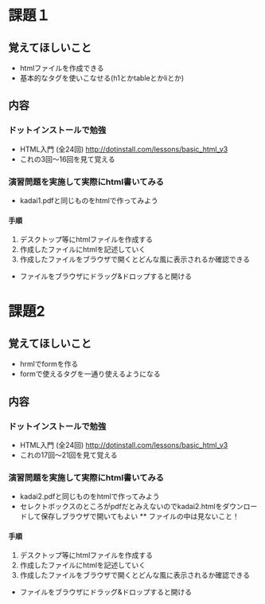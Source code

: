 # 課題１
## 覚えてほしいこと
* htmlファイルを作成できる
* 基本的なタグを使いこなせる(h1とかtableとかliとか)

## 内容

### ドットインストールで勉強
* HTML入門 (全24回) http://dotinstall.com/lessons/basic_html_v3
* これの3回〜16回を見て覚える

### 演習問題を実施して実際にhtml書いてみる
* kadai1.pdfと同じものをhtmlで作ってみよう

#### 手順
1. デスクトップ等にhtmlファイルを作成する
2. 作成したファイルにhtmlを記述していく
3. 作成したファイルをブラウザで開くとどんな風に表示されるか確認できる
  + ファイルをブラウザにドラッグ&ドロップすると開ける

# 課題2

## 覚えてほしいこと
* hrmlでformを作る
* formで使えるタグを一通り使えるようになる

## 内容

### ドットインストールで勉強
* HTML入門 (全24回) http://dotinstall.com/lessons/basic_html_v3
* これの17回〜21回を見て覚える

### 演習問題を実施して実際にhtml書いてみる
* kadai2.pdfと同じものをhtmlで作ってみよう
* セレクトボックスのところがpdfだとみえないのでkadai2.htmlをダウンロードして保存しブラウザで開いてもよい
** ファイルの中は見ないこと！

#### 手順
1. デスクトップ等にhtmlファイルを作成する
2. 作成したファイルにhtmlを記述していく
3. 作成したファイルをブラウザで開くとどんな風に表示されるか確認できる
  + ファイルをブラウザにドラッグ&ドロップすると開ける
